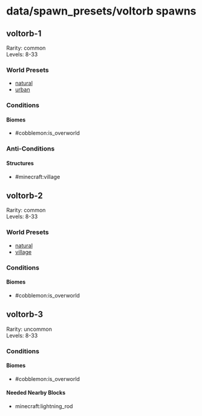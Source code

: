 # data/spawn_presets/voltorb spawns  
  
## voltorb-1  
Rarity: common  
Levels: 8-33  
  
### World Presets  
* [natural](/data/world_presets/natural.md)  
* [urban](/data/world_presets/urban.md)  
  
### Conditions  
  
#### Biomes  
  * #cobblemon:is_overworld
  
  
### Anti-Conditions  
  
#### Structures  
  * #minecraft:village
  
  
## voltorb-2  
Rarity: common  
Levels: 8-33  
  
### World Presets  
* [natural](/data/world_presets/natural.md)  
* [village](/data/world_presets/village.md)  
  
### Conditions  
  
#### Biomes  
  * #cobblemon:is_overworld
  
  
## voltorb-3  
Rarity: uncommon  
Levels: 8-33  
  
### Conditions  
  
#### Biomes  
  * #cobblemon:is_overworld
  
  
#### Needed Nearby Blocks  
  * minecraft:lightning_rod
  
